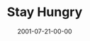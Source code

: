---
layout: message
category: message
series: "Counter-Cultural"
title: "Stay Hungry"
date: 2001-07-21-00-00
message_id: 323
---